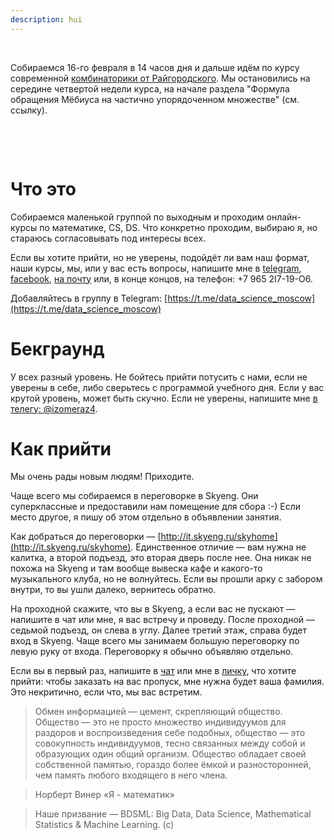 ```yaml
---
description: hui
---
```


&nbsp;

Собираемся 16-го февраля в 14 часов дня и дальше идём по курсу современной [комбинаторики от Райгородского](https://www.coursera.org/learn/modern-combinatorics/home/week/4). Мы остановились на середине четвертой недели курса, на начале раздела "Формула обращения Мёбиуса на частично упорядоченном множестве" (см. ссылку).

&nbsp;

&nbsp;

# Что это
Собираемся маленькой группой по выходным и проходим онлайн-курсы по математике, CS, DS. Что конкретно проходим, выбираю я, но стараюсь согласовывать под интересы всех.

Если вы хотите прийти, но не уверены, подойдёт ли вам наш формат, наши курсы, мы, или у вас есть вопросы, напишите мне в [telegram](https://t.me/izomeraz4), [facebook](http://facebook.com/izomeraza), [на почту](mailto:150m3raz4@gmail.com) или, в конце концов, на телефон: +7 965 2I7-19-O6.

Добавляйтесь в группу в Telegram: [https://t.me/data_science_moscow](https://t.me/data_science_moscow)

# Бекграунд

У всех разный уровень. Не бойтесь прийти потусить с нами, если не уверены в себе, либо сверьтесь с программой учебного дня. Если у вас крутой уровень, может быть скучно. Если не уверены, напишите мне [в телегу: @izomeraz4](https://t.me/izomeraz4).

# Как прийти
Мы очень рады новым людям! Приходите.

Чаще всего мы собираемся в переговорке в Skyeng. Они суперклассные и предоставили нам помещение для сбора :-) Если место другое, я пишу об этом отдельно в объявлении занятия.

Как добраться до переговорки — [http://it.skyeng.ru/skyhome](http://it.skyeng.ru/skyhome). Единственное отличие — вам нужна не калитка, а второй подъезд, это вторая дверь после нее. Она никак не похожа на Skyeng и там вообще вывеска кафе и какого-то музыкального клуба, но не волнуйтесь. Если вы прошли арку с забором внутри, то вы ушли далеко, вернитесь обратно. 

На проходной скажите, что вы в Skyeng, а если вас не пускают — напишите в чат или мне, я вас встречу и проведу. После проходной — седьмой подъезд, он слева в углу. Далее третий этаж, справа будет вход в Skyeng. Чаще всего мы занимаем большую переговорку по левую руку от входа. Переговорку я обычно объявляю отдельно.

Если вы в первый раз, напишите в [чат](https://t.me/data_science_moscow) или мне в [личку](https://t.me/izomeraz4), что хотите прийти: чтобы заказать на вас пропуск, мне нужна будет ваша фамилия. Это некритично, если что, мы вас встретим.


> Обмен информацией — цемент, скрепляющий общество. Общество — это не просто множество индивидуумов для раздоров и воспроизведения себе подобных, общество — это совокупность индивидуумов, тесно связанных между собой и образующих один общий организм. Общество обладает своей собственной памятью, гораздо более ёмкой и разносторонней, чем память любого входящего в него члена.

> Норберт Винер «Я - математик»

> Наше призвание — BDSML: Big Data, Data Science, Mathematical Statistics & Machine Learning. (c)

